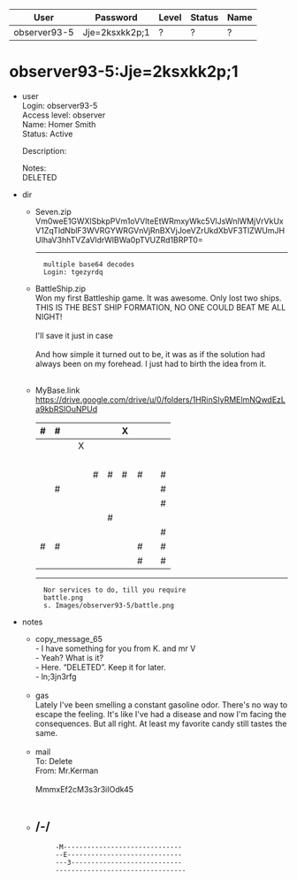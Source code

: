 | User         | Password                          | Level    | Status     | Name          |  
|--------------|-----------------------------------|----------|------------|---------------|  
| observer93-5 | Jje=2ksxkk2p;1                    | ?        | ?          | ?             |


# observer93-5:Jje=2ksxkk2p;1    
* user  
    Login: observer93-5  <br>
    Access level: observer  <br>
    Name: Homer Smith  <br>
    Status: Active  <br>
      
    Description:  <br>
    
    Notes:  <br>
    DELETED  <br>

* dir
  * Seven.zip  
                  Vm0weE1GWXlSbkpPVm1oVVlteEtWRmxyWkc5VlJsWnlWMjVrVkUxV1ZqTldNblF3WVRGYWRGVnVjRnBXVjJoeVZrUkdXbVF3TlZWUmJHUlhaV3hhTVZaVldrWlBWa0pTVUZRd1BRPT0=  <br>
                  
      ---
          multiple base64 decodes
          Login: tgezyrdq
    
  * BattleShip.zip  
      Won my first Battleship game. It was awesome. Only lost two ships. THIS IS THE BEST SHIP FORMATION, NO ONE COULD BEAT ME ALL NIGHT!  <br>
        <br>
      I'll save it just in case  <br>
        <br>
      And how simple it turned out to be, it was as if the solution had always been on my forehead. I just had to birth the idea from it.  <br>
       <br>
  * MyBase.link  
       https://drive.google.com/drive/u/0/folders/1HRinSIyRMElmNQwdEzLa9kbRSlOuNPUd
       <br>
 
       | # | # |   |   |   |   | X |   |   |   |
       |---|---|---|---|---|---|---|---|---|---|
       |   |   |   | X |   |   |   |   |   |   |
       | &nbsp;  |   |   |   |   |   |   |   |   |   |
       |   |   |   |   | # | # | # | # |   | # |
       |   | # |   |   |   |   |   |   |   | # |
       |   |   |   |   |   |   |   |   |   | # |
       |   |   |   |   |   | # |   |   |   |   |
       |   |   |   |   |   |   |   |   |   | # |
       | # | # |   |   |   |   |   | # |   | # |
       |   |   |   |   |   |   |   | # |   | # |
              
      ---
          Nor services to do, till you require
          battle.png
          s. Images/observer93-5/battle.png

* notes  
  * copy_message_65  
              - I have something for you from K. and mr V  <br>
              - Yeah? What is it?  <br>
              - Here. “DELETED”. Keep it for later.  <br>
              - ln;3jn3rfg  <br>
                <br>
  * gas  
              Lately I've been smelling a constant gasoline odor. There's no way to escape the feeling. It's like I've had a disease and now I'm facing the consequences. But all right. At least my favorite candy still tastes the same. <br>
       <br>
   * mail  
              To: Delete <br>
              From: Mr.Kerman <br>
               <br>
              MmmxEf2cM3s3r3iIOdk45 <br>
              <br>
  * /-/
      ---
             -M------------------------------ 
             --E-----------------------------
             ---3----------------------------
             ---------------------------------




    
